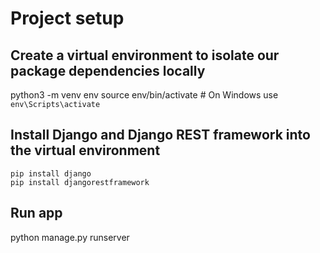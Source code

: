 # Project setup

## Create a virtual environment to isolate our package dependencies locally
python3 -m venv env
source env/bin/activate  # On Windows use `env\Scripts\activate`

## Install Django and Django REST framework into the virtual environment
```
pip install django
pip install djangorestframework
```
## Run app
python manage.py runserver

